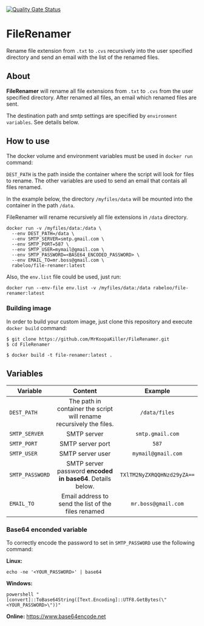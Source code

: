 [![Quality Gate Status](https://sonarcloud.io/api/project_badges/measure?project=MrKoopaKiller_FileRenamer&metric=alert_status)](https://sonarcloud.io/dashboard?id=MrKoopaKiller_FileRenamer)

# FileRenamer

Rename file extension from `.txt` to `.cvs` recursively into the user specified directory and send an email with the list of the renamed files.

## About

**FileRenamer** will rename all file extensions from `.txt` to `.cvs` from the user specified directory. After renamed all files, an email which renamed files are sent.

The destination path and smtp settings are specified by `environment variables`. See details below.

## How to use

The docker volume and environment variables must be used in `docker run` command:

`DEST_PATH` is the path inside the container where the script will look for files to rename.
The other variables are used to send an email that contais all files renamed.

In the example below, the directory `/myfiles/data` will be mounted into the container in the path `/data`.

FileRenamer will rename recursively all file extensions in `/data` directory.

```
docker run -v /myfiles/data:/data \
  --env DEST_PATH=/data \
  --env SMTP_SERVER=smtp.gmail.com \
  --env SMTP_PORT=587 \
  --env SMTP_USER=mymail@gmail.com \
  --env SMTP_PASSWORD=<BASE64_ENCODED_PASSWORD> \
  --env EMAIL_TO=mr.boss@gmail.com \
  rabeloo/file-renamer:latest
```

Also, the `env.list` file could be used, just run:

```
docker run --env-file env.list -v /myfiles/data:/data rabeloo/file-renamer:latest
```

### Building image
In order to build your custom image, just clone this repository and execute `docker build` command:

```
$ git clone https://github.com/MrKoopaKiller/FileRenamer.git
$ cd FileRenamer

$ docker build -t file-renamer:latest .
```

## Variables
| Variable | Content | Example
|---|:---:| :---: |
| `DEST_PATH`  | The path in container the script will rename recursively the files. | `/data/files` |
| `SMTP_SERVER`  | SMTP server | `smtp.gmail.com`|
| `SMTP_PORT`  | SMTP server port |`587`  |
| `SMTP_USER`  | SMTP server user | `mymail@gmail.com` |
| `SMTP_PASSWORD`  | SMTP server password **encoded in base64**. Details below. | `TXlTM2NyZXRQQHNzd29yZA==`
| `EMAIL_TO`  | Email address to send the list of the files renamed | `mr.boss@gmail.com`  |

### Base64 enconded variable

To correctly encode the password to set in `SMTP_PASSWORD` use the following command:

**Linux:**
```
echo -ne '<YOUR_PASSWORD>' | base64
```

**Windows:**
```
powershell "[convert]::ToBase64String([Text.Encoding]::UTF8.GetBytes(\"<YOUR_PASSWORD>\"))"
```

**Online:**
https://www.base64encode.net
